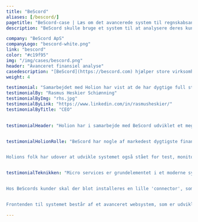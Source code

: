 ```yaml
---
title: "BeScord"
aliases: [/bescord/]
pagetitle: "BeScord-case | Læs om det avancerede system til regnskabsanalyse"
description: "BeScord skulle bruge et system til at analysere deres kunders regnskaber. Til dette udviklede Holion en avanceret løsning."

company: "BeScord ApS"
companyLogo: "bescord-white.png"
link: "bescord"
color: "#c19f95"
img: "/img/cases/bescord.png"
header: "Avanceret finansiel analyse"
casedescription: "[BeScord](https://bescord.com) hjælper store virksomheder med at analysere deres regnskaber og på den baggrund opnå store besparelser."
weight: 4

testimonial: "Samarbejdet med Holion har vist at de har dygtige full stack udviklere, som udviklede vores BeScord Banking applikation. Fra starten var vores ønske at finde en dansk udviklingspartner, som har været en fordel igennem hele forløbet. Vi står med en applikation som er udviklet uden misforståelser og tidsforsinkelser."
testimonialBy: "Rasmus Heskier Schiønning"
testimonialByImg: "rhs.jpg"
testimonialByLink: "https://www.linkedin.com/in/rasmusheskier/"
testimonialByTitle: "CEO"

 
testimonialHeader: "Holion har i samarbejde med BeScord udviklet et meget avanceret system til finansiel analyse af regnskaber. Systemet kan tale direkte sammen med nogle af Danmarks største virksomheders ERP-systemer, hvorfra der hentes data ud i skyen. Når data er kommet ud i skyen, bliver disse transformeret, således at det er muligt at sammenligne disse på tværs af ERP-systemer, banker osv., så disse kan analyseres. Der bliver herefter genereret rapporter på baggrund af analyserne. Der genereres eksempelvis rapporter der fortæller, hvis bankerne har faktureret virksomhederne forkert - hvilket sker i stor stil! BeScord fandt ved hjælp af systemet overfakturering for mere end 900.000 kr. hos en meget uheldig kunde."


testimonialHolionRolle: "BeScord har nogle af markedest dygtigste finansielle eksperter til rådighed og har derfor via timelange forklaringer og komplicerede Excel-ark kunnet forklare udviklerne hos Holion, hvad der skulle udvikles. Det har ikke været nogen let opgave, hverken for BeScord eller Holion. Men trods kompleksiteten er det lykkedes Holions dygtige udviklere at udvikle et system, som ikke bare regner rigtigt, men også håndterer de til tider kæmpe store datamængder uden problemer.


Holions folk har udover at udvikle systemet også stået for test, monitorering og vedligeholdelse. Med et system så stort og komplekst er det vigtigt, at der konstant holdes øje med evt. fejl både i selve systemet men også i forbindelse med hentning af data fra BeScords kunder. Men ved hjælp af indarbejdede rutiner og automatiserede processer, har der ikke været væsentlige nedbrud i systemet."


testimonialTeknikken: "Micro services er grundelementet i et moderne system af denne størrelse. Da systemet kører i [Azure](https://azure.com) er teknologien bag disse services [Service Fabric](https://azure.microsoft.com/en-us/services/service-fabric/), hvilket giver nogle rigtig gode muligheder for at skalere både de enkelte maskiner men også antallet af maskiner i clusteret, efterhånden som behovet ændrer sig i takt med antallet af kunder hos BeScord. Koden er skrevet delvist i [C#](https://docs.microsoft.com/en-us/dotnet/csharp/), delvist i [F#](https://fsharp.org/) og med nyeste version af [.NET Core](https://dotnet.github.io/).


Hos BeScords kunder skal der blot installeres en lille 'connector', som på elegant vis kan hentes ned via Docker. BeScord tilbyder connectors til en lang række af de mest populære ERP-systemer, blandt andet [SAP](https://www.sap.com), [Dynamics AX](https://dynamics.microsoft.com/da-dk/ax-overview/) og [Dynamics NAV](https://dynamics.microsoft.com/da-dk/nav-overview/).


Frontenden til systemet består af et avanceret websystem, som er udviklet i [Angular](https://angular.io/). Når der via tofaktorlogin er adgang til systemet, kan der ses et væld af tabeller og grafer, som alle giver et indblik i virksomhedens økonomiske situation - både den aktuelle og bagudrettet."

---
```

